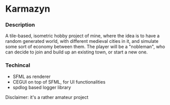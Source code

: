 Karmazyn
========
### Description
A tile-based, isometric hobby project of mine, where the idea is to have a random generated world, with different medieval cities in it, and simulate
some sort of economy between them. The player will be a "nobleman", who can decide to join and build up an existing town, or start a new one.


### Techincal
- SFML as renderer
- CEGUI on top of SFML, for UI functionalities
- spdlog based logger library




Disclaimer: it's a rather amateur project